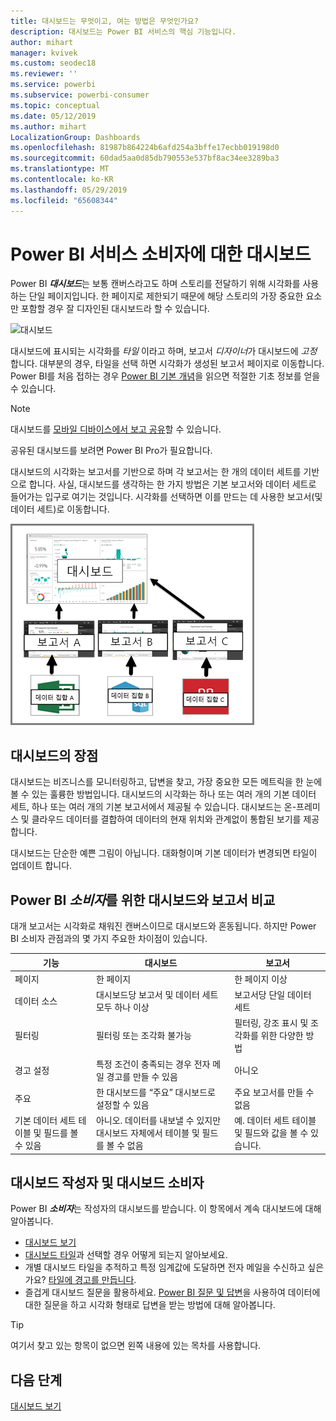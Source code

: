 ```yaml
---
title: 대시보드는 무엇이고, 여는 방법은 무엇인가요?
description: 대시보드는 Power BI 서비스의 핵심 기능입니다.
author: mihart
manager: kvivek
ms.custom: seodec18
ms.reviewer: ''
ms.service: powerbi
ms.subservice: powerbi-consumer
ms.topic: conceptual
ms.date: 05/12/2019
ms.author: mihart
LocalizationGroup: Dashboards
ms.openlocfilehash: 81987b864224b6afd254a3bffe17ecbb019198d0
ms.sourcegitcommit: 60dad5aa0d85db790553e537bf8ac34ee3289ba3
ms.translationtype: MT
ms.contentlocale: ko-KR
ms.lasthandoff: 05/29/2019
ms.locfileid: "65608344"
---
```

# <a name="dashboards-for-power-bi-service-consumers"></a>Power BI 서비스 소비자에 대한 대시보드

Power BI ***대시보드***는 보통 캔버스라고도 하며 스토리를 전달하기 위해 시각화를 사용하는 단일 페이지입니다. 한 페이지로 제한되기 때문에 해당 스토리의 가장 중요한 요소만 포함할 경우 잘 디자인된 대시보드라 할 수 있습니다.

![대시보드](media/end-user-dashboards/power-bi-dashboard2.png)

대시보드에 표시되는 시각화를 *타일* 이라고 하며, 보고서 *디자이너*가 대시보드에 *고정* 합니다. 대부분의 경우, 타일을 선택 하면 시각화가 생성된 보고서 페이지로 이동합니다. Power BI를 처음 접하는 경우 [Power BI 기본 개념](end-user-basic-concepts.md)을 읽으면 적절한 기초 정보를 얻을 수 있습니다.

> [!NOTE]
> 대시보드를 [모바일 디바이스에서 보고 공유](mobile/mobile-apps-view-dashboard.md)할 수 있습니다.
>
> 공유된 대시보드를 보려면 Power BI Pro가 필요합니다.
> 

대시보드의 시각화는 보고서를 기반으로 하며 각 보고서는 한 개의 데이터 세트를 기반으로 합니다. 사실, 대시보드를 생각하는 한 가지 방법은 기본 보고서와 데이터 세트로 들어가는 입구로 여기는 것입니다. 시각화를 선택하면 이를 만드는 데 사용한 보고서(및 데이터 세트)로 이동합니다.

![대시보드, 보고서, 데이터 세트 간의 관계를 보여주는 다이어그램](media/end-user-dashboards/power-bi-diagram.png)

## <a name="advantages-of-dashboards"></a>대시보드의 장점
대시보드는 비즈니스를 모니터링하고, 답변을 찾고, 가장 중요한 모든 메트릭을 한 눈에 볼 수 있는 훌륭한 방법입니다. 대시보드의 시각화는 하나 또는 여러 개의 기본 데이터 세트, 하나 또는 여러 개의 기본 보고서에서 제공될 수 있습니다. 대시보드는 온-프레미스 및 클라우드 데이터를 결합하여 데이터의 현재 위치와 관계없이 통합된 보기를 제공합니다.

대시보드는 단순한 예쁜 그림이 아닙니다. 대화형이며 기본 데이터가 변경되면 타일이 업데이트 합니다.

## <a name="dashboards-versus-reports-for-power-bi-consumers"></a>Power BI ***소비자***를 위한 대시보드와 보고서 비교
대개 보고서는 시각화로 채워진 캔버스이므로 대시보드와 혼동됩니다. 하지만 Power BI 소비자 관점과의 몇 가지 주요한 차이점이 있습니다. 

| **기능** | **대시보드** | **보고서** |
| --- | --- | --- |
| 페이지 |한 페이지 |한 페이지 이상 |
| 데이터 소스 |대시보드당 보고서 및 데이터 세트 모두 하나 이상 |보고서당 단일 데이터 세트 |
| 필터링 |필터링 또는 조각화 불가능 |필터링, 강조 표시 및 조각화를 위한 다양한 방법 |
| 경고 설정 |특정 조건이 충족되는 경우 전자 메일 경고를 만들 수 있음 |아니오 |
| 주요 |한 대시보드를 “주요” 대시보드로 설정할 수 있음 |주요 보고서를 만들 수 없음 |
| 기본 데이터 세트 테이블 및 필드를 볼 수 있음 |아니오. 데이터를 내보낼 수 있지만 대시보드 자체에서 테이블 및 필드를 볼 수 없음 |예. 데이터 세트 테이블 및 필드와 값을 볼 수 있습니다. |


## <a name="dashboard-creators-and-dashboard-consumers"></a>대시보드 작성자 및 대시보드 소비자
Power BI ***소비자***는 작성자의 대시보드를 받습니다.  이 항목에서 계속 대시보드에 대해 알아봅니다.

* [대시보드 보기](end-user-dashboard-open.md)
* [대시보드 타일](end-user-tiles.md)과 선택할 경우 어떻게 되는지 알아보세요.
* 개별 대시보드 타일을 추적하고 특정 임계값에 도달하면 전자 메일을 수신하고 싶은가요? [타일에 경고를 만듭니다](end-user-alerts.md).
* 즐겁게 대시보드 질문을 활용하세요. [Power BI 질문 및 답변](end-user-q-and-a.md)을 사용하여 데이터에 대한 질문을 하고 시각화 형태로 답변을 받는 방법에 대해 알아봅니다.

> [!TIP]
> 여기서 찾고 있는 항목이 없으면 왼쪽 내용에 있는 목차를 사용합니다.
> 

## <a name="next-steps"></a>다음 단계
[대시보드 보기](end-user-dashboard-open.md) 
